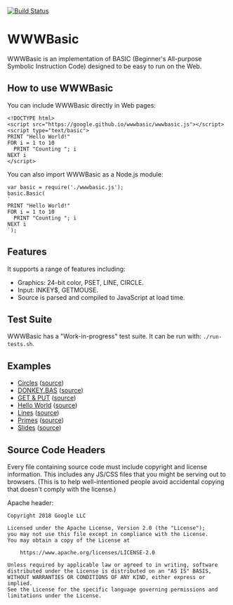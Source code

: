 [![Build Status](https://travis-ci.org/google/wwwbasic.svg?branch=master)](https://travis-ci.org/google/wwwbasic)

# WWWBasic

WWWBasic is an implementation of BASIC (Beginner's All-purpose Symbolic
Instruction Code) designed to be easy to run on the Web.

## How to use WWWBasic

You can include WWWBasic directly in Web pages:

```
<!DOCTYPE html>
<script src="https://google.github.io/wwwbasic/wwwbasic.js"></script>
<script type="text/basic">
PRINT "Hello World!"
FOR i = 1 to 10
  PRINT "Counting "; i
NEXT i
</script>
```

You can also import WWWBasic as a Node.js module:

```
var basic = require('./wwwbasic.js');
basic.Basic(
`
PRINT "Hello World!"
FOR i = 1 to 10
  PRINT "Counting "; i
NEXT i
`);
```

## Features

It supports a range of features including:
   * Graphics: 24-bit color, PSET, LINE, CIRCLE.
   * Input: INKEY$, GETMOUSE.
   * Source is parsed and compiled to JavaScript at load time.

## Test Suite

WWWBasic has a "Work-in-progress" test suite.
It can be run with: `./run-tests.sh`.

## Examples

* [Circles](https://google.github.io/wwwbasic/examples/circles.html)
  ([source](examples/circles.html))
* [DONKEY.BAS](https://google.github.io/wwwbasic/examples/donkey.html)
  ([source](examples/donkey.html))
* [GET & PUT](https://google.github.io/wwwbasic/examples/getput.html)
  ([source](examples/getput.html))
* [Hello World](https://google.github.io/wwwbasic/examples/hello_world.html)
  ([source](examples/hello_world.html))
* [Lines](https://google.github.io/wwwbasic/examples/lines.html)
  ([source](examples/lines.html))
* [Primes](https://google.github.io/wwwbasic/examples/primes.html)
  ([source](examples/primes.html))
* [Slides](https://google.github.io/wwwbasic/examples/slides.html)
  ([source](examples/slides.html))

## Source Code Headers

Every file containing source code must include copyright and license
information. This includes any JS/CSS files that you might be serving out to
browsers. (This is to help well-intentioned people avoid accidental copying that
doesn't comply with the license.)

Apache header:

    Copyright 2018 Google LLC

    Licensed under the Apache License, Version 2.0 (the "License");
    you may not use this file except in compliance with the License.
    You may obtain a copy of the License at

        https://www.apache.org/licenses/LICENSE-2.0

    Unless required by applicable law or agreed to in writing, software
    distributed under the License is distributed on an "AS IS" BASIS,
    WITHOUT WARRANTIES OR CONDITIONS OF ANY KIND, either express or implied.
    See the License for the specific language governing permissions and
    limitations under the License.
